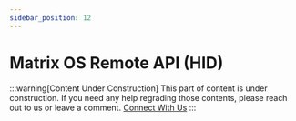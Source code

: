 ```yaml
---
sidebar_position: 12
---
```


# Matrix OS Remote API (HID)


:::warning[Content Under Construction]
This part of content is under construction. If you need any help regrading those contents, please reach out to us or leave a comment. [Connect With Us](/docs/Support/ConnectWithUs)
:::